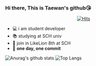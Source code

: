 ### Hi there, This is Taewan's github😘

 <div align=center>
	
  [![Hits](https://hits.seeyoufarm.com/api/count/incr/badge.svg?url=https%3A%2F%2Fgithub.com%2Fwwan13)](https://hits.seeyoufarm.com)
	
  </div>
	
- 💻 i am student developer
- 📚 studying at SCH univ
- 🦁 join in LikeLion 8th at SCH
- 🙏 **one day, one commit**

![Anurag's github stats](https://github-readme-stats.vercel.app/api?username=wwan13)
![Top Langs](https://github-readme-stats.vercel.app/api/top-langs/?username=wwan13&layout=compact)

